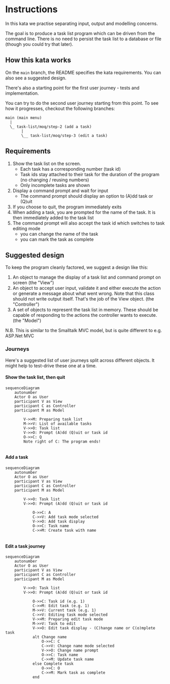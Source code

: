 # Instructions

In this kata we practise separating input, output and modelling concerns.

The goal is to produce a task list program which can be driven from the command line. There is no need to persist the task list to a database or file (though you could try that later).

## How this kata works
On the `main` branch, the README specifies the kata requirements. You can also see a suggested design.

There's also a starting point for the first user journey - tests and implementation.

You can try to do the second user journey starting from this point. To see how it progresses, checkout the following branches:

```
main (main menu)
  |
  \_ task-list/moq/step-2 (add a task)
       |
       \__ task-list/moq/step-3 (edit a task)
```

## Requirements

1. Show the task list on the screen.
	- Each task has a corresponding number (task id)
	- Task ids stay attached to their task for the duration of the program (no changing / reusing numbers)
	- Only incomplete tasks are shown
1. Display a command prompt and wait for input
	- The command prompt should display an option to (A)dd task or (Q)uit
1. If you choose to quit, the program immediately exits
1. When adding a task, you are prompted for the name of the task. It is then immediately added to the task list
1. The command prompt will also accept the task id which switches to task editing mode
	- you can change the name of the task
	- you can mark the task as complete

## Suggested design

To keep the program cleanly factored, we suggest a design like this:
1. An object to manage the display of a task list and command prompt on screen (the "View")
1. An object to accept user input, validate it and either execute the action or generate a message about what went wrong. 
Note that this class should not write output itself. That's the job of the View object. (the "Controller")
1. A set of objects to represent the task list in memory. These should be capable of responding to the actions the controller wants to execute. (the "Model")

N.B. This is similar to the Smalltalk MVC model, but is quite different to e.g. ASP.Net MVC

### Journeys
Here's a suggested list of user journeys split across different objects. It might help to test-drive these one at a time.

#### Show the task list, then quit

```mermaid
sequenceDiagram
	autonumber
	Actor O as User
	participant V as View
	participant C as Controller
	participant M as Model
	
		V->>M: Preparing task list
		M->>V: List of available tasks
		V->>O: Task list
		V->>O: Prompt (A)dd (Q)uit or task id
		O->>C: Q
		Note right of C: The program ends!
		
```

#### Add a task
```mermaid
sequenceDiagram
	autonumber
	Actor O as User
	participant V as View
	participant C as Controller
	participant M as Model

		V->>O: Task list
		V->>O: Prompt (A)dd (Q)uit or task id

			O->>C: A
			C->>V: Add task mode selected
			V->>O: Add task display
			O->>C: Task name
			C->>M: Create task with name
	
```
#### Edit a task journey
```mermaid
sequenceDiagram
	autonumber
	Actor O as User
	participant V as View
	participant C as Controller
	participant M as Model

		V->>O: Task list
		V->>O: Prompt (A)dd (Q)uit or task id

			O->>C: Task id (e.g. 1)
			C->>M: Edit task (e.g. 1)
			M->>V: Current task (e.g. 1)
			C->>V: Editing task mode selected
			V->>M: Preparing edit task mode
			M->>V: Task to edit
			V->>O: Edit task display - (C)hange name or C(o)mplete task
			alt Change name
				O->>C: C
				C->>V: Change name mode selected
				V->>O: Change name prompt
				O->>C: Task name
				C->>M: Update task name
			else Complete task
				O->>C: O
				C->>M: Mark task as complete
			end
		
```

